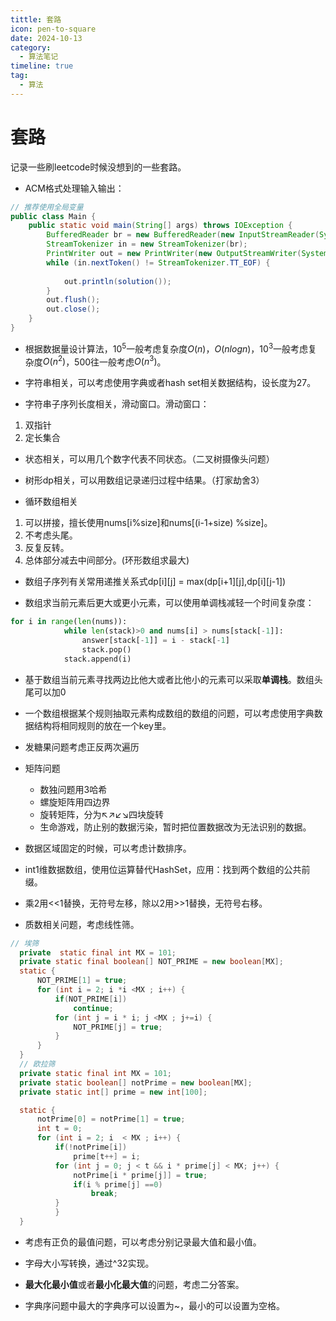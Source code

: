 ```yaml
---
tittle: 套路
icon: pen-to-square
date: 2024-10-13
category:
  - 算法笔记
timeline: true 
tag:
  - 算法
---
```

# 套路
记录一些刷leetcode时候没想到的一些套路。
<!-- more -->
- ACM格式处理输入输出：  

```java
// 推荐使用全局变量
public class Main {
    public static void main(String[] args) throws IOException {
        BufferedReader br = new BufferedReader(new InputStreamReader(System.in));
        StreamTokenizer in = new StreamTokenizer(br);
        PrintWriter out = new PrintWriter(new OutputStreamWriter(System.out));
        while (in.nextToken() != StreamTokenizer.TT_EOF) {
            
            out.println(solution());
        }
        out.flush();
        out.close();
    }
}

```




- 根据数据量设计算法，$10^5$一般考虑复杂度$O(n)$，$O(nlogn)$，$10^3$一般考虑复杂度$O(n^2)$，500往一般考虑$O(n^3)$。  

- 字符串相关，可以考虑使用字典或者hash set相关数据结构，设长度为27。  

- 字符串子序列长度相关，滑动窗口。滑动窗口：    
1. 双指针  
2. 定长集合
- 状态相关，可以用几个数字代表不同状态。（二叉树摄像头问题）  

- 树形dp相关，可以用数组记录递归过程中结果。（打家劫舍3）  

- 循环数组相关    

1. 可以拼接，擅长使用nums[i%size]和nums[(i-1+size) %size]。  
2. 不考虑头尾。  
3. 反复反转。
4. 总体部分减去中间部分。(环形数组求最大)
- 数组子序列有关常用递推关系式dp[i][j] = max(dp[i+1][j],dp[i][j-1])  

- 数组求当前元素后更大或更小元素，可以使用单调栈减轻一个时间复杂度：
```python
for i in range(len(nums)):
            while len(stack)>0 and nums[i] > nums[stack[-1]]:
                answer[stack[-1]] = i - stack[-1]
                stack.pop()
            stack.append(i)
```  

- 基于数组当前元素寻找两边比他大或者比他小的元素可以采取**单调栈**。数组头尾可以加0    

- 一个数组根据某个规则抽取元素构成数组的数组的问题，可以考虑使用字典数据结构将相同规则的放在一个key里。 

- 发糖果问题考虑正反两次遍历    

- 矩阵问题   
  - 数独问题用3哈希
  - 螺旋矩阵用四边界
  - 旋转矩阵，分为↖↗↙↘四块旋转
  - 生命游戏，防止别的数据污染，暂时把位置数据改为无法识别的数据。
- 数据区域固定的时候，可以考虑计数排序。  

- int1维数据数组，使用位运算替代HashSet，应用：找到两个数组的公共前缀。  

- 乘2用<<1替换，无符号左移，除以2用>>1替换，无符号右移。 

- 质数相关问题，考虑线性筛。 

```java
// 埃筛
  private  static final int MX = 101;
  private static final boolean[] NOT_PRIME = new boolean[MX];
  static {
      NOT_PRIME[1] = true;
      for (int i = 2; i *i <MX ; i++) {
          if(NOT_PRIME[i])
              continue;
          for (int j = i * i; j <MX ; j+=i) {
              NOT_PRIME[j] = true;
          }
      }
  }
  // 欧拉筛
  private static final int MX = 101;
  private static boolean[] notPrime = new boolean[MX];
  private static int[] prime = new int[100];

  static {
      notPrime[0] = notPrime[1] = true;
      int t = 0;
      for (int i = 2; i  < MX ; i++) {
          if(!notPrime[i])
              prime[t++] = i;
          for (int j = 0; j < t && i * prime[j] < MX; j++) {
              notPrime[i * prime[j]] = true;
              if(i % prime[j] ==0)
                  break;
          }
          }
  }
```

- 考虑有正负的最值问题，可以考虑分别记录最大值和最小值。

- 字母大小写转换，通过^32实现。  

- **最大化最小值**或者**最小化最大值**的问题，考虑二分答案。  
  
- 字典序问题中最大的字典序可以设置为~，最小的可以设置为空格。